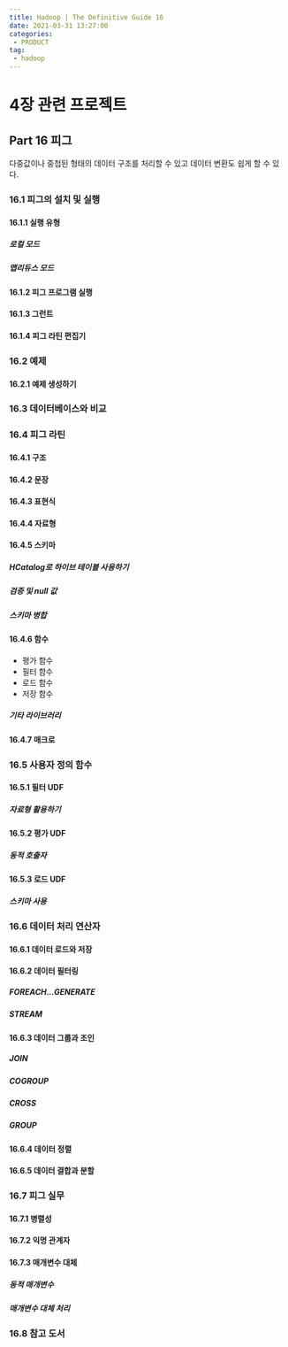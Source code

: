 ```yaml
---
title: Hadoop | The Definitive Guide 16
date: 2021-03-31 13:27:00
categories:
 - PRODUCT
tag:
 - hadoop
---
```


# 4장 관련 프로젝트

## Part 16 피그

다중값이나 중첩된 형태의 데이터 구조를 처리할 수 있고 데이터 변환도 쉽게 할 수 있다. 

<!-- more -->

### 16.1 피그의 설치 및 실행

#### 16.1.1 실행 유형

##### 로컬 모드

##### 맵리듀스 모드

#### 16.1.2 피그 프로그램 실행

#### 16.1.3 그런트

#### 16.1.4 피그 라틴 편집기



### 16.2 예제

#### 16.2.1 예제 생성하기



### 16.3 데이터베이스와 비교



### 16.4 피그 라틴

#### 16.4.1 구조

#### 16.4.2 문장

#### 16.4.3 표현식

#### 16.4.4 자료형

#### 16.4.5 스키마

##### HCatalog로 하이브 테이블 사용하기

##### 검증 및 null 값

##### 스키마 병합

#### 16.4.6 함수

- 평가 함수
- 필터 함수
- 로드 함수
- 저장 함수

##### 기타 라이브러리

#### 16.4.7 매크로



### 16.5 사용자 정의 함수

#### 16.5.1 필터 UDF

##### 자료형 활용하기

#### 16.5.2 평가 UDF

##### 동적 호출자

#### 16.5.3 로드 UDF

##### 스키마 사용



### 16.6 데이터 처리 연산자

#### 16.6.1 데이터 로드와 저장

#### 16.6.2 데이터 필터링

##### FOREACH...GENERATE

##### STREAM

#### 16.6.3 데이터 그룹과 조인

##### JOIN

##### COGROUP

##### CROSS

##### GROUP

#### 16.6.4 데이터 정렬

#### 16.6.5 데이터 결합과 분할



### 16.7 피그 실무

#### 16.7.1 병렬성

#### 16.7.2 익명 관계자

#### 16.7.3 매개변수 대체

##### 동적 매개변수

##### 매개변수 대체 처리



### 16.8 참고 도서



### 

